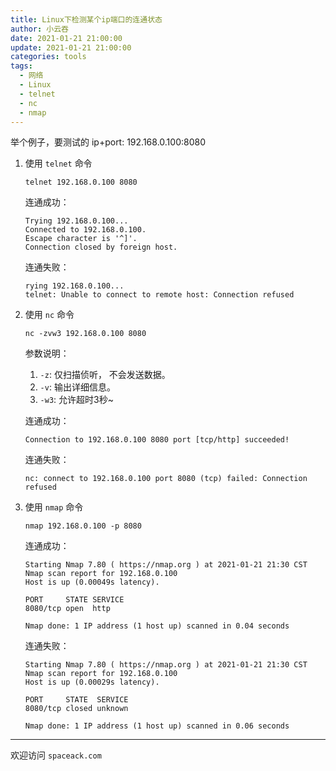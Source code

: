 ```yaml
---
title: Linux下检测某个ip端口的连通状态
author: 小云吞
date: 2021-01-21 21:00:00
update: 2021-01-21 21:00:00
categories: tools
tags: 
  - 网络
  - Linux
  - telnet
  - nc
  - nmap
---
```


举个例子，要测试的 ip+port: 192.168.0.100:8080

1. 使用 `telnet` 命令

    `telnet 192.168.0.100 8080`

    连通成功：

    ```
    Trying 192.168.0.100...
    Connected to 192.168.0.100.
    Escape character is '^]'.
    Connection closed by foreign host.
    ```

    连通失败：
    ```
    rying 192.168.0.100...
    telnet: Unable to connect to remote host: Connection refused
    ```

2. 使用 `nc` 命令

    `nc -zvw3 192.168.0.100 8080`

    参数说明：
    1. `-z`: 仅扫描侦听， 不会发送数据。
    2. `-v`: 输出详细信息。
    3. `-w3`: 允许超时3秒~

    连通成功：
    
    ```
    Connection to 192.168.0.100 8080 port [tcp/http] succeeded!
    ```

    连通失败：
    ```
    nc: connect to 192.168.0.100 port 8080 (tcp) failed: Connection refused
    ```

3. 使用 `nmap` 命令
    
    `nmap 192.168.0.100 -p 8080`

    连通成功：
    ```
    Starting Nmap 7.80 ( https://nmap.org ) at 2021-01-21 21:30 CST
    Nmap scan report for 192.168.0.100
    Host is up (0.00049s latency).

    PORT     STATE SERVICE
    8080/tcp open  http

    Nmap done: 1 IP address (1 host up) scanned in 0.04 seconds
    ```

    连通失败：
    ```
    Starting Nmap 7.80 ( https://nmap.org ) at 2021-01-21 21:30 CST
    Nmap scan report for 192.168.0.100
    Host is up (0.00029s latency).

    PORT     STATE  SERVICE
    8080/tcp closed unknown

    Nmap done: 1 IP address (1 host up) scanned in 0.06 seconds
    ```
---
欢迎访问 `spaceack.com`